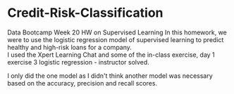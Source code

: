 # Credit-Risk-Classification
Data Bootcamp Week 20 HW on Supervised Learning
In this homework, we were to use the logistic regression model of supervised learning to predict healthy and high-risk loans for a company.  
I used the Xpert Learning Chat and some of the in-class exercise, day 1 exercise 3 logistic regression - instructor solved.  

I only did the one model as I didn't think another model was necessary based on the accuracy, precision and recall scores.
